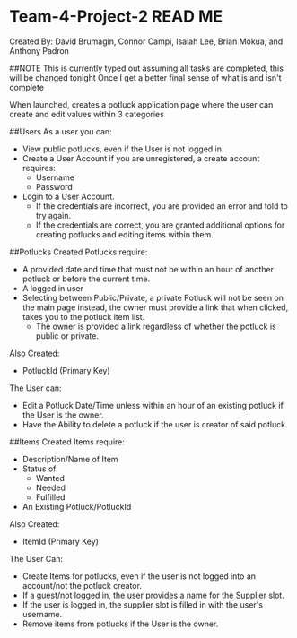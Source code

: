 # Team-4-Project-2 READ ME

Created By: 
David Brumagin,
Connor Campi,
Isaiah Lee,
Brian Mokua, and
Anthony Padron 

##NOTE This is currently typed out assuming all tasks are completed, this will be changed tonight Once I get a better final sense of what is and isn't complete

When launched, creates a potluck application page where the user can create and edit values within 3 categories

##Users
As a user you can:
* View public potlucks, even if the User is not logged in.
* Create a User Account if you are unregistered, a create account requires:
  * Username
  * Password
* Login to a User Account.
  * If the credentials are incorrect, you are provided an error and told to try again.
  * If the credentials are correct, you are granted additional options for creating potlucks and editing items within them.

 

##Potlucks
Created Potlucks require:
* A provided date and time that must not be within an hour of another potluck or before the current time.
* A logged in user
* Selecting between Public/Private, a private Potluck will not be seen on the main page instead, the owner must provide a link that when clicked, takes you to the potluck item list.
  * The owner is provided a link regardless of whether the potluck is public or private.

Also Created:
- PotluckId (Primary Key)


The User can:
* Edit a Potluck Date/Time unless within an hour of an existing potluck if the User is the owner.
* Have the Ability to delete a potluck if the user is creator of said potluck.




##Items
Created Items require:
* Description/Name of Item
* Status of
  * Wanted 
  * Needed
  * Fulfilled
* An Existing Potluck/PotluckId

Also Created:
* ItemId (Primary Key)


The User Can:
* Create Items for potlucks, even if the user is not logged into an account/not the potluck creator.
* If a guest/not logged in, the user provides a name for the Supplier slot.
* If the user is logged in, the supplier slot is filled in with the user's username.
* Remove items from potlucks if the User is the owner.



